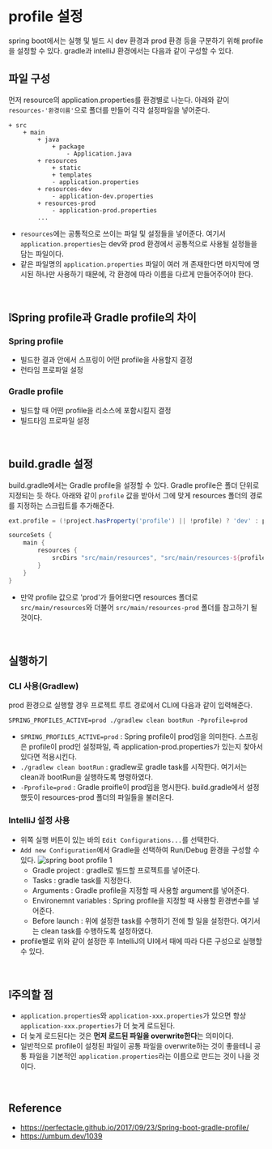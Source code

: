 # profile 설정
spring boot에서는 실행 및 빌드 시 dev 환경과 prod 환경 등을 구분하기 위해 profile을 설정할 수 있다.
gradle과 intelliJ 환경에서는 다음과 같이 구성할 수 있다.

## 파일 구성
먼저 resource의 application.properties를 환경별로 나눈다. 아래와 같이 `resources-'환경이름'`으로 폴더를 만들어 각각 설정파일을 넣어준다.
```
+ src
    + main
        + java
            + package
                - Application.java
        + resources
            + static
            + templates
            - application.properties
        + resources-dev
            - application-dev.properties
        + resources-prod
            - application-prod.properties
        ...
```
* `resources`에는 공통적으로 쓰이는 파일 및 설정들을 넣어준다. 여기서 `application.properties`는 dev와 prod 환경에서 공통적으로 사용될 설정들을 담는 파일이다.
* 같은 파일명의 `application.properties` 파일이 여러 개 존재한다면 마지막에 명시된 하나만 사용하기 때문에, 각 환경에 따라 이름을 다르게 만들어주어야 한다.

<br>

## ❕Spring profile과 Gradle profile의 차이

### Spring profile
* 빌드한 결과 안에서 스프링이 어떤 profile을 사용할지 결정
* 런타임 프로파일 설정

### Gradle profile
* 빌드할 때 어떤 profile을 리소스에 포함시킬지 결정
* 빌드타임 프로파일 설정

<br>

## build.gradle 설정
build.gradle에서는 Gradle profile을 설정할 수 있다. Gradle profile은 폴더 단위로 지정되는 듯 하다. 아래와 같이 `profile` 값을 받아서 그에 맞게 resources 폴더의 경로를 지정하는 스크립트를 추가해준다.
```groovy
ext.profile = (!project.hasProperty('profile') || !profile) ? 'dev' : profile

sourceSets {
    main {
        resources {
            srcDirs "src/main/resources", "src/main/resources-${profile}"
        }
    }
}
```
* 만약 profile 값으로 'prod'가 들어왔다면 resources 폴더로 `src/main/resources`와 더불어 `src/main/resources-prod` 폴더를 참고하기 될 것이다.

<br>

## 실행하기

### CLI 사용(Gradlew)
prod 환경으로 실행할 경우 프로젝트 루트 경로에서 CLI에 다음과 같이 입력해준다.
```shell
SPRING_PROFILES_ACTIVE=prod ./gradlew clean bootRun -Pprofile=prod
```
* `SPRING_PROFILES_ACTIVE=prod` : Spring profile이 prod임을 의미한다. 스프링은 profile이 prod인 설정파일, 즉 application-prod.properties가 있는지 찾아서 있다면 적용시킨다.
* `./gradlew clean bootRun` : gradlew로 gradle task를 시작한다. 여기서는 clean과 bootRun을 실행하도록 명령하였다.
* `-Pprofile=prod` : Gradle proifle이 prod임을 명시한다. build.gradle에서 설정했듯이 resources-prod 폴더의 파일들을 불러온다.

### IntelliJ 설정 사용
* 위쪽 실행 버튼이 있는 바의 `Edit Configurations...`를 선택한다.
* `Add new Configuration`에서 Gradle을 선택하여 Run/Debug 환경을 구성할 수 있다.
![spring boot profile 1](../img/spring_boot_profile_1.png)
    * Gradle project : gradle로 빌드할 프로젝트를 넣어준다.
    * Tasks : gradle task를 지정한다.
    * Arguments : Gradle profile을 지정할 때 사용할 argument를 넣어준다.
    * Environemnt variables : Spring profile을 지정할 때 사용할 환경변수를 넣어준다.
    * Before launch : 위에 설정한 task를 수행하기 전에 할 일을 설정한다. 여기서는 clean task를 수행하도록 설정하였다.
* profile별로 위와 같이 설정한 후 IntelliJ의 UI에서 때에 따라 다른 구성으로 실행할 수 있다.

<br>

## ❕주의할 점
* `application.properties`와 `application-xxx.properties`가 있으면 항상 `application-xxx.properties`가 더 늦게 로드된다. 
* 더 늦게 로드된다는 것은 **먼저 로드된 파일을 overwrite한다**는 의미이다. 
* 일반적으로 profile이 설정된 파일이 공통 파일을 overwrite하는 것이 좋을테니 공통 파일을 기본적인 `application.properties`라는 이름으로 만드는 것이 나을 것이다.

<br>

## Reference
* <https://perfectacle.github.io/2017/09/23/Spring-boot-gradle-profile/>
* <https://umbum.dev/1039>